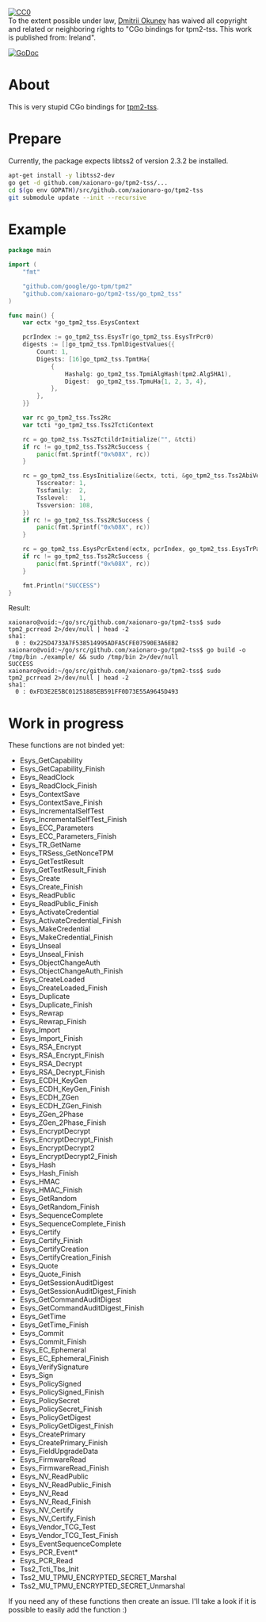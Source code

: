 <p xmlns:dct="http://purl.org/dc/terms/" xmlns:vcard="http://www.w3.org/2001/vcard-rdf/3.0#">
  <a rel="license"
     href="http://creativecommons.org/publicdomain/zero/1.0/">
    <img src="http://i.creativecommons.org/p/zero/1.0/88x31.png" style="border-style: none;" alt="CC0" />
  </a>
  <br />
  To the extent possible under law,
  <a rel="dct:publisher"
     href="https://github.com/xaionaro/">
    <span property="dct:title">Dmitrii Okunev</span></a>
  has waived all copyright and related or neighboring rights to
  "<span property="dct:title">CGo bindings for tpm2-tss</span>.
This work is published from:
<span property="vcard:Country" datatype="dct:ISO3166"
      content="IE" about="https://github.com/xaionaro-go/tpm2-tss">
  Ireland</span>".
</p>

[![GoDoc](https://godoc.org/github.com/xaionaro-go/tpm2-tss?status.svg)](https://pkg.go.dev/github.com/xaionaro-go/tpm2-tss/go_tpm2_tss?tab=doc)

# About

This is very stupid CGo bindings for [tpm2-tss](https://github.com/tpm2-software/tpm2-tss).

# Prepare

Currently, the package expects libtss2 of version 2.3.2 be installed.

```sh
apt-get install -y libtss2-dev
go get -d github.com/xaionaro-go/tpm2-tss/...
cd $(go env GOPATH)/src/github.com/xaionaro-go/tpm2-tss
git submodule update --init --recursive
```

# Example

```go
package main

import (
	"fmt"

	"github.com/google/go-tpm/tpm2"
	"github.com/xaionaro-go/tpm2-tss/go_tpm2_tss"
)

func main() {
	var ectx *go_tpm2_tss.EsysContext

	pcrIndex := go_tpm2_tss.EsysTr(go_tpm2_tss.EsysTrPcr0)
	digests := []go_tpm2_tss.TpmlDigestValues{{
		Count: 1,
		Digests: [16]go_tpm2_tss.TpmtHa{
			{
				Hashalg: go_tpm2_tss.TpmiAlgHash(tpm2.AlgSHA1),
				Digest:  go_tpm2_tss.TpmuHa{1, 2, 3, 4},
			},
		},
	}}

	var rc go_tpm2_tss.Tss2Rc
	var tcti *go_tpm2_tss.Tss2TctiContext

	rc = go_tpm2_tss.Tss2TctildrInitialize("", &tcti)
	if rc != go_tpm2_tss.Tss2RcSuccess {
		panic(fmt.Sprintf("0x%08X", rc))
	}

	rc = go_tpm2_tss.EsysInitialize(&ectx, tcti, &go_tpm2_tss.Tss2AbiVersion{
		Tsscreator: 1,
		Tssfamily:  2,
		Tsslevel:   1,
		Tssversion: 108,
	})
	if rc != go_tpm2_tss.Tss2RcSuccess {
		panic(fmt.Sprintf("0x%08X", rc))
	}

	rc = go_tpm2_tss.EsysPcrExtend(ectx, pcrIndex, go_tpm2_tss.EsysTrPassword, go_tpm2_tss.EsysTrNone, go_tpm2_tss.EsysTrNone, digests)
	if rc != go_tpm2_tss.Tss2RcSuccess {
		panic(fmt.Sprintf("0x%08X", rc))
	}

	fmt.Println("SUCCESS")
}
```
Result:
```
xaionaro@void:~/go/src/github.com/xaionaro-go/tpm2-tss$ sudo tpm2_pcrread 2>/dev/null | head -2
sha1:
  0 : 0x225D4733A7F538514995ADFA5CFE07590E3A6EB2
xaionaro@void:~/go/src/github.com/xaionaro-go/tpm2-tss$ go build -o /tmp/bin ./example/ && sudo /tmp/bin 2>/dev/null
SUCCESS
xaionaro@void:~/go/src/github.com/xaionaro-go/tpm2-tss$ sudo tpm2_pcrread 2>/dev/null | head -2
sha1:
  0 : 0xFD3E2E5BC01251885EB591FF0D73E55A9645D493
```

# Work in progress

These functions are not binded yet:
* Esys_GetCapability
* Esys_GetCapability_Finish
* Esys_ReadClock
* Esys_ReadClock_Finish
* Esys_ContextSave
* Esys_ContextSave_Finish
* Esys_IncrementalSelfTest
* Esys_IncrementalSelfTest_Finish
* Esys_ECC_Parameters
* Esys_ECC_Parameters_Finish
* Esys_TR_GetName
* Esys_TRSess_GetNonceTPM
* Esys_GetTestResult
* Esys_GetTestResult_Finish
* Esys_Create
* Esys_Create_Finish
* Esys_ReadPublic
* Esys_ReadPublic_Finish
* Esys_ActivateCredential
* Esys_ActivateCredential_Finish
* Esys_MakeCredential
* Esys_MakeCredential_Finish
* Esys_Unseal
* Esys_Unseal_Finish
* Esys_ObjectChangeAuth
* Esys_ObjectChangeAuth_Finish
* Esys_CreateLoaded
* Esys_CreateLoaded_Finish
* Esys_Duplicate
* Esys_Duplicate_Finish
* Esys_Rewrap
* Esys_Rewrap_Finish
* Esys_Import
* Esys_Import_Finish
* Esys_RSA_Encrypt
* Esys_RSA_Encrypt_Finish
* Esys_RSA_Decrypt
* Esys_RSA_Decrypt_Finish
* Esys_ECDH_KeyGen
* Esys_ECDH_KeyGen_Finish
* Esys_ECDH_ZGen
* Esys_ECDH_ZGen_Finish
* Esys_ZGen_2Phase
* Esys_ZGen_2Phase_Finish
* Esys_EncryptDecrypt
* Esys_EncryptDecrypt_Finish
* Esys_EncryptDecrypt2
* Esys_EncryptDecrypt2_Finish
* Esys_Hash
* Esys_Hash_Finish
* Esys_HMAC
* Esys_HMAC_Finish
* Esys_GetRandom
* Esys_GetRandom_Finish
* Esys_SequenceComplete
* Esys_SequenceComplete_Finish
* Esys_Certify
* Esys_Certify_Finish
* Esys_CertifyCreation
* Esys_CertifyCreation_Finish
* Esys_Quote
* Esys_Quote_Finish
* Esys_GetSessionAuditDigest
* Esys_GetSessionAuditDigest_Finish
* Esys_GetCommandAuditDigest
* Esys_GetCommandAuditDigest_Finish
* Esys_GetTime
* Esys_GetTime_Finish
* Esys_Commit
* Esys_Commit_Finish
* Esys_EC_Ephemeral
* Esys_EC_Ephemeral_Finish
* Esys_VerifySignature
* Esys_Sign
* Esys_PolicySigned
* Esys_PolicySigned_Finish
* Esys_PolicySecret
* Esys_PolicySecret_Finish
* Esys_PolicyGetDigest
* Esys_PolicyGetDigest_Finish
* Esys_CreatePrimary
* Esys_CreatePrimary_Finish
* Esys_FieldUpgradeData
* Esys_FirmwareRead
* Esys_FirmwareRead_Finish
* Esys_NV_ReadPublic
* Esys_NV_ReadPublic_Finish
* Esys_NV_Read
* Esys_NV_Read_Finish
* Esys_NV_Certify
* Esys_NV_Certify_Finish
* Esys_Vendor_TCG_Test
* Esys_Vendor_TCG_Test_Finish
* Esys_EventSequenceComplete
* Esys_PCR_Event*
* Esys_PCR_Read
* Tss2_Tcti_Tbs_Init
* Tss2_MU_TPMU_ENCRYPTED_SECRET_Marshal
* Tss2_MU_TPMU_ENCRYPTED_SECRET_Unmarshal

If you need any of these functions then create an issue. I'll take a look if
it is possible to easily add the function :)
